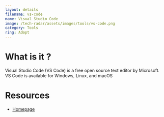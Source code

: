 ```yaml
---
layout: details
filename: vs-code
name: Visual Studio Code
image: /tech-radar/assets/images/tools/vs-code.png 
category: Tools
ring: Adopt
---
```


# What is it ?
Visual Studio Code (VS Code) is a free open source text editor by Microsoft. VS Code is available for Windows, Linux, and macOS

# Resources
- [Homepage](https://code.visualstudio.com/)
